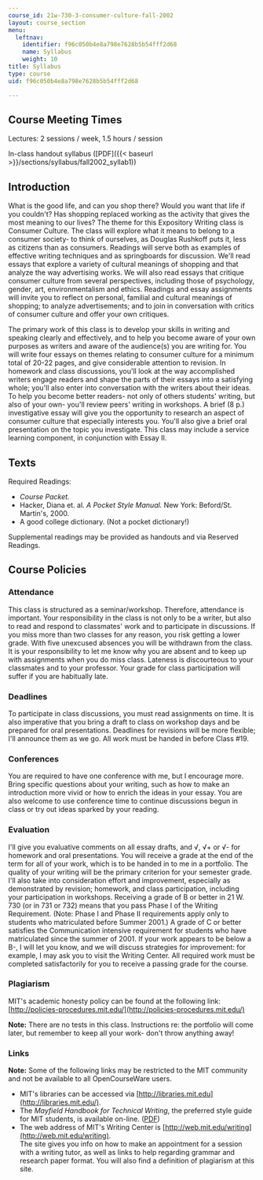 ```yaml
---
course_id: 21w-730-3-consumer-culture-fall-2002
layout: course_section
menu:
  leftnav:
    identifier: f96c050b4e8a798e7628b5b54fff2d68
    name: Syllabus
    weight: 10
title: Syllabus
type: course
uid: f96c050b4e8a798e7628b5b54fff2d68

---
```


Course Meeting Times
--------------------

Lectures: 2 sessions / week, 1.5 hours / session

In-class handout syllabus ([PDF]({{< baseurl >}}/sections/syllabus/fall2002_syllab1))

Introduction
------------

What is the good life, and can you shop there? Would you want that life if you couldn't? Has shopping replaced working as the activity that gives the most meaning to our lives? The theme for this Expository Writing class is Consumer Culture. The class will explore what it means to belong to a consumer society- to think of ourselves, as Douglas Rushkoff puts it, less as citizens than as consumers. Readings will serve both as examples of effective writing techniques and as springboards for discussion. We'll read essays that explore a variety of cultural meanings of shopping and that analyze the way advertising works. We will also read essays that critique consumer culture from several perspectives, including those of psychology, gender, art, environmentalism and ethics. Readings and essay assignments will invite you to reflect on personal, familial and cultural meanings of shopping; to analyze advertisements; and to join in conversation with critics of consumer culture and offer your own critiques.

The primary work of this class is to develop your skills in writing and speaking clearly and effectively, and to help you become aware of your own purposes as writers and aware of the audience(s) you are writing for. You will write four essays on themes relating to consumer culture for a minimum total of 20-22 pages, and give considerable attention to revision. In homework and class discussions, you'll look at the way accomplished writers engage readers and shape the parts of their essays into a satisfying whole; you'll also enter into conversation with the writers about their ideas. To help you become better readers- not only of others students' writing, but also of your own- you'll review peers' writing in workshops. A brief (8 p.) investigative essay will give you the opportunity to research an aspect of consumer culture that especially interests you. You'll also give a brief oral presentation on the topic you investigate. This class may include a service learning component, in conjunction with Essay II.

Texts
-----

Required Readings:

*   _Course Packet._
*   Hacker, Diana et. al. _A Pocket Style Manual._ New York: Beford/St. Martin's, 2000.
*   A good college dictionary. (Not a pocket dictionary!)

Supplemental readings may be provided as handouts and via Reserved Readings.

Course Policies
---------------

### Attendance

This class is structured as a seminar/workshop. Therefore, attendance is important. Your responsibility in the class is not only to be a writer, but also to read and respond to classmates' work and to participate in discussions. If you miss more than two classes for any reason, you risk getting a lower grade. With five unexcused absences you will be withdrawn from the class. It is your responsibility to let me know why you are absent and to keep up with assignments when you do miss class. Lateness is discourteous to your classmates and to your professor. Your grade for class participation will suffer if you are habitually late.

### Deadlines

To participate in class discussions, you must read assignments on time. It is also imperative that you bring a draft to class on workshop days and be prepared for oral presentations. Deadlines for revisions will be more flexible; I'll announce them as we go. All work must be handed in before Class #19.

### Conferences

You are required to have one conference with me, but I encourage more. Bring specific questions about your writing, such as how to make an introduction more vivid or how to enrich the ideas in your essay. You are also welcome to use conference time to continue discussions begun in class or try out ideas sparked by your reading.

### Evaluation

I'll give you evaluative comments on all essay drafts, and √, √+ or √- for homework and oral presentations. You will receive a grade at the end of the term for all of your work, which is to be handed in to me in a portfolio. The quality of your writing will be the primary criterion for your semester grade. I'll also take into consideration effort and improvement, especially as demonstrated by revision; homework, and class participation, including your participation in workshops. Receiving a grade of B or better in 21 W. 730 (or in 731 or 732) means that you pass Phase I of the Writing Requirement. (Note: Phase I and Phase II requirements apply only to students who matriculated before Summer 2001.) A grade of C or better satisfies the Communication intensive requirement for students who have matriculated since the summer of 2001. If your work appears to be below a B-, I will let you know, and we will discuss strategies for improvement: for example, I may ask you to visit the Writing Center. All required work must be completed satisfactorily for you to receive a passing grade for the course.

### Plagiarism

MIT's academic honesty policy can be found at the following link:  
[http://policies-procedures.mit.edu/](http://policies-procedures.mit.edu/)

**Note:** There are no tests in this class. Instructions re: the portfolio will come later, but remember to keep all your work- don't throw anything away!

### Links

**Note:** Some of the following links may be restricted to the MIT community and not be available to all OpenCourseWare users.

*   MIT's libraries can be accessed via [http://libraries.mit.edu](http://libraries.mit.edu/).
*   The _Mayfield Handbook for Technical Writing_, the preferred style guide for MIT students, is available on-line. ([PDF](https://www.idc-online.com/technical_references/pdfs/information_technology/The_Mayfield_Handbook_of_Technical_and_Scientific_Writing.pdf))
*   The web address of MIT's Writing Center is [http://web.mit.edu/writing](http://web.mit.edu/writing).  
    The site gives you info on how to make an appointment for a session with a writing tutor, as well as links to help regarding grammar and research paper format. You will also find a definition of plagiarism at this site.